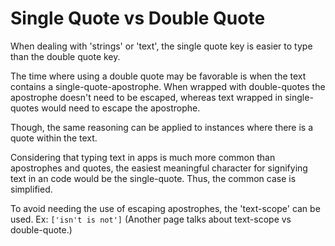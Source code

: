 # Single Quote vs Double Quote #

When dealing with 'strings' or 'text', the single quote key is easier to type than the double quote key.

The time where using a double quote may be favorable is when the text contains a single-quote-apostrophe. When wrapped with double-quotes the apostrophe doesn't need to be escaped, whereas text wrapped in single-quotes would need to escape the apostrophe.

Though, the same reasoning can be applied to instances where there is a quote within the text.

Considering that typing text in apps is much more common than apostrophes and quotes, the easiest meaningful character for signifying text in an code would be the single-quote. Thus, the common case is simplified.

To avoid needing the use of escaping apostrophes, the 'text-scope' can be used. Ex: `['isn't is not']` (Another page talks about text-scope vs double-quote.)
